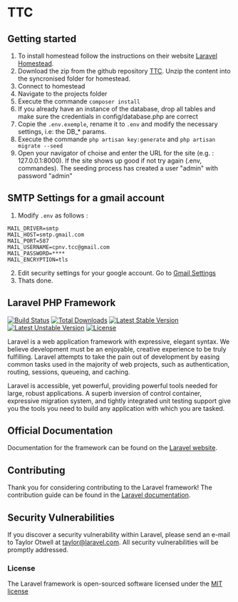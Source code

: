 # TTC

## Getting started

1. To install homestead follow the instructions on their website [Laravel Homestead](https://laravel.com/docs/5.3/homestead).
2. Download the zip from the github repository [TTC](https://github.com/CPNV-ES/TCC). Unzip the content into the syncronised folder for homestead.
3. Connect to homestead
4. Navigate to the projects folder
5. Execute the commande `composer install`
5. If you already have an instance of the database, drop all tables and make sure the credentials in config/database.php are correct
6. Copie the `.env.exemple`, rename it to `.env` and modify the necessary settings, i.e: the DB_* params.
7. Execute the commande `php artisan key:generate` and `php artisan migrate --seed`
8. Open your navigator of choise and enter the URL for the site (e.g. : 127.0.0.1:8000). If the site shows up good if not try again (.env, commandes). The seeding process has created a user "admin" with password "admin"

## SMTP Settings for a gmail account

1. Modify `.env` as follows :
```
MAIL_DRIVER=smtp
MAIL_HOST=smtp.gmail.com
MAIL_PORT=587
MAIL_USERNAME=cpnv.tcc@gmail.com
MAIL_PASSWORD=****
MAIL_ENCRYPTION=tls
```

2. Edit security settings for your google account. Go to [Gmail Settings](https://www.google.com/settings/security/lesssecureapps)
3. Thats done.



<!-- Previous readme -->
## Laravel PHP Framework

[![Build Status](https://travis-ci.org/laravel/framework.svg)](https://travis-ci.org/laravel/framework)
[![Total Downloads](https://poser.pugx.org/laravel/framework/d/total.svg)](https://packagist.org/packages/laravel/framework)
[![Latest Stable Version](https://poser.pugx.org/laravel/framework/v/stable.svg)](https://packagist.org/packages/laravel/framework)
[![Latest Unstable Version](https://poser.pugx.org/laravel/framework/v/unstable.svg)](https://packagist.org/packages/laravel/framework)
[![License](https://poser.pugx.org/laravel/framework/license.svg)](https://packagist.org/packages/laravel/framework)

Laravel is a web application framework with expressive, elegant syntax. We believe development must be an enjoyable, creative experience to be truly fulfilling. Laravel attempts to take the pain out of development by easing common tasks used in the majority of web projects, such as authentication, routing, sessions, queueing, and caching.

Laravel is accessible, yet powerful, providing powerful tools needed for large, robust applications. A superb inversion of control container, expressive migration system, and tightly integrated unit testing support give you the tools you need to build any application with which you are tasked.

## Official Documentation

Documentation for the framework can be found on the [Laravel website](http://laravel.com/docs).

## Contributing

Thank you for considering contributing to the Laravel framework! The contribution guide can be found in the [Laravel documentation](http://laravel.com/docs/contributions).

## Security Vulnerabilities

If you discover a security vulnerability within Laravel, please send an e-mail to Taylor Otwell at taylor@laravel.com. All security vulnerabilities will be promptly addressed.

### License

The Laravel framework is open-sourced software licensed under the [MIT license](http://opensource.org/licenses/MIT)
